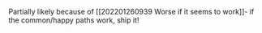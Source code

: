 Partially likely because of [[202201260939 Worse if it seems to work]]- if the common/happy paths work, ship it!
